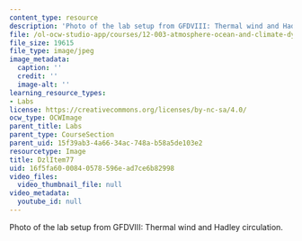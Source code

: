 ```yaml
---
content_type: resource
description: 'Photo of the lab setup from GFDVIII: Thermal wind and Hadley circulation.'
file: /ol-ocw-studio-app/courses/12-003-atmosphere-ocean-and-climate-dynamics-fall-2008/16f5fa6000840578596ead7ce6b82998_DzlItem77.jpg
file_size: 19615
file_type: image/jpeg
image_metadata:
  caption: ''
  credit: ''
  image-alt: ''
learning_resource_types:
- Labs
license: https://creativecommons.org/licenses/by-nc-sa/4.0/
ocw_type: OCWImage
parent_title: Labs
parent_type: CourseSection
parent_uid: 15f39ab3-4a66-34ac-748a-b58a5de103e2
resourcetype: Image
title: DzlItem77
uid: 16f5fa60-0084-0578-596e-ad7ce6b82998
video_files:
  video_thumbnail_file: null
video_metadata:
  youtube_id: null
---
```

Photo of the lab setup from GFDVIII: Thermal wind and Hadley circulation.